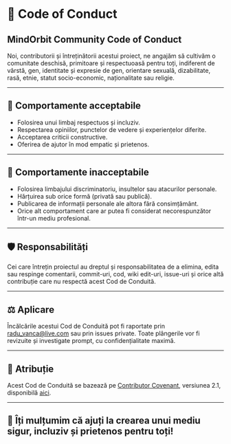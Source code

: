 # 📜 Code of Conduct

## MindOrbit Community Code of Conduct

Noi, contributorii și întreținătorii acestui proiect, ne angajăm să cultivăm o comunitate deschisă, primitoare și respectuoasă pentru toți, indiferent de vârstă, gen, identitate și expresie de gen, orientare sexuală, dizabilitate, rasă, etnie, statut socio-economic, naționalitate sau religie.

---

## 📌 Comportamente acceptabile

- Folosirea unui limbaj respectuos și incluziv.
- Respectarea opiniilor, punctelor de vedere și experiențelor diferite.
- Acceptarea criticii constructive.
- Oferirea de ajutor în mod empatic și prietenos.

---

## 🚫 Comportamente inacceptabile

- Folosirea limbajului discriminatoriu, insultelor sau atacurilor personale.
- Hărțuirea sub orice formă (privată sau publică).
- Publicarea de informații personale ale altora fără consimțământ.
- Orice alt comportament care ar putea fi considerat necorespunzător într-un mediu profesional.

---

## 🛡️ Responsabilități

Cei care întrețin proiectul au dreptul și responsabilitatea de a elimina, edita sau respinge comentarii, commit-uri, cod, wiki edit-uri, issue-uri și orice altă contribuție care nu respectă acest Cod de Conduită.

---

## ⚖️ Aplicare

Încălcările acestui Cod de Conduită pot fi raportate prin [radu_vanca@live.com](mailto:contact@mindorbit.dev) sau prin issues private. Toate plângerile vor fi revizuite și investigate prompt, cu confidențialitate maximă.

---

## 📜 Atribuție

Acest Cod de Conduită se bazează pe [Contributor Covenant](https://www.contributor-covenant.org), versiunea 2.1, disponibilă [aici](https://www.contributor-covenant.org/version/2/1/code_of_conduct.html).

---

## 💙 Îți mulțumim că ajuți la crearea unui mediu sigur, incluziv și prietenos pentru toți!
